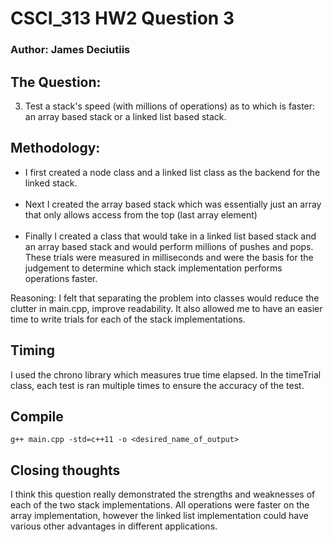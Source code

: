 # CSCI_313 HW2 Question 3
### Author: James Deciutiis
## The Question: 
3) Test a stack's speed (with millions of operations) as to which is faster: an array based
stack or a linked list based stack.
## Methodology:
- I first created a node class and a linked list class as the backend for the linked stack. 
<br></br>
- Next I created the array based stack which was essentially just an array that only allows access from the top 
(last array element)
<br></br>
- Finally I created a class that would take in a linked list based stack and an array based stack and would perform millions of pushes and pops. These trials were measured in milliseconds and were the basis for the judgement to determine which stack implementation performs operations faster.

Reasoning: I felt that separating the problem into classes would reduce the clutter in main.cpp,
improve readability. It also allowed me to have an easier time to write trials for each of the stack implementations.

## Timing 
I used the chrono library which measures true time elapsed. In the timeTrial class, each test is ran multiple times to ensure the accuracy of the test.

## Compile 

```
g++ main.cpp -std=c++11 -o <desired_name_of_output>
```

## Closing thoughts
I think this question really demonstrated the strengths and weaknesses of each of the two stack implementations. All operations were faster on the array implementation, however the linked list implementation could have various other advantages in different applications. 
